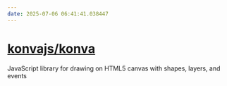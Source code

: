```yaml
---
date: 2025-07-06 06:41:41.038447
---
```


# [konvajs/konva](https://github.com/konvajs/konva)

JavaScript library for drawing on HTML5 canvas with shapes, layers, and events
